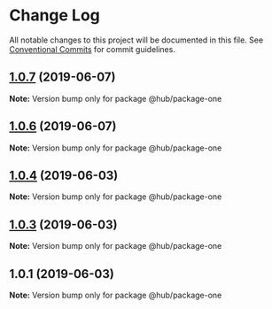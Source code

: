 # Change Log

All notable changes to this project will be documented in this file.
See [Conventional Commits](https://conventionalcommits.org) for commit guidelines.

## [1.0.7](https://github.com/malkyfaith/lerna3/compare/v1.0.6...v1.0.7) (2019-06-07)

**Note:** Version bump only for package @hub/package-one





## [1.0.6](https://github.com/malkyfaith/lerna3/compare/v1.0.5...v1.0.6) (2019-06-07)

**Note:** Version bump only for package @hub/package-one





## [1.0.4](https://github.com/malkyfaith/lerna3/compare/v1.0.3...v1.0.4) (2019-06-03)

**Note:** Version bump only for package @hub/package-one





## [1.0.3](https://github.com/malkyfaith/lerna3/compare/v1.0.2...v1.0.3) (2019-06-03)

**Note:** Version bump only for package @hub/package-one





## 1.0.1 (2019-06-03)

**Note:** Version bump only for package @hub/package-one
